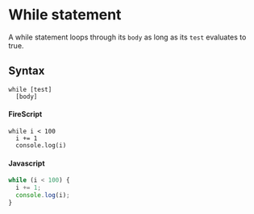 While statement
===============

A while statement loops through its `body` as long as its `test` evaluates to true.

Syntax
------

```
while [test]
  [body]
```

#### FireScript

```fire
while i < 100
  i += 1
  console.log(i)
```

#### Javascript

```js
while (i < 100) {
  i += 1;
  console.log(i);
}
```

